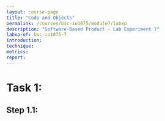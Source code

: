 ```yaml
---
layout: course-page
title: "Code and Objects"
permalink: /courses/bsc-io1075/module7/labxp
description: "Software-Based Product - Lab Experiment 7"
labxp-of: bsc-io1075-7
introduction:
technique:
metrics:
report:
---
```


# Task 1:

## Step 1.1:
